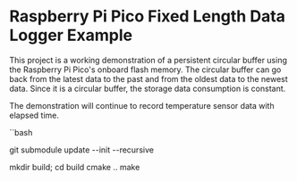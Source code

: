 # Raspberry Pi Pico Fixed Length Data Logger Example

This project is a working demonstration of a persistent circular buffer using the Raspberry Pi Pico's onboard flash memory.
The circular buffer can go back from the latest data to the past and from the oldest data to the newest data. Since it is a circular buffer, the storage data consumption is constant.

The demonstration will continue to record temperature sensor data with elapsed time.

``bash

git submodule update --init --recursive

mkdir build; cd build
cmake ..
make
```

